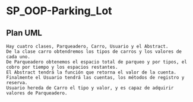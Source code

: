 # SP_OOP-Parking_Lot

## Plan UML
    Hay cuatro clases, Parqueadero, Carro, Usuario y el Abstract. 
    De la clase carro obtendremos los tipos de carros y los valores de cada uno. 
    De Parqueadero obtenemos el espacio total de parqueo y por tipos, el cobro por tiempo y los espacios restantes. 
    El Abstract tendrá la función que retorna el valor de la cuenta. 
    Finalmente el Usuario tendrá las cuentas, los métodos de registro y reserva. 
    Usuario hereda de Carro el tipo y valor, y es capaz de adquirir valores de Parqueadero. 
